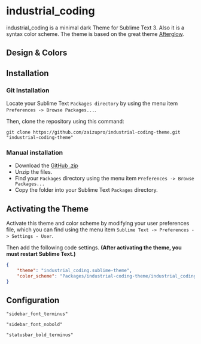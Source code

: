 # industrial_coding

industrial_coding is a minimal dark Theme for Sublime Text 3. Also it is a syntax color scheme. The theme is based on the great theme [Afterglow](https://github.com/YabataDesign/afterglow-theme).

## Design & Colors


## Installation


### Git Installation

Locate your Sublime Text `Packages directory` by using the menu item `Preferences -> Browse Packages...`.

Then, clone the repository using this command:

    git clone https://github.com/zaizupro/industrial-coding-theme.git "industrial-coding-theme"


### Manual installation

* Download the [GitHub .zip](https://github.com/zaizupro/industrial-coding-theme/archive/master.zip)
* Unzip the files.
* Find your `Packages` directory using the menu item  `Preferences -> Browse Packages...`
* Copy the folder into your Sublime Text `Packages` directory.


## Activating the Theme

Activate this theme and color scheme by modifying your user preferences file, which you can find using the menu item `Sublime Text -> Preferences -> Settings - User`.

Then add the following code settings. **(After activating the theme, you must restart Sublime Text.)**



```json
{
    "theme": "industrial_coding.sublime-theme",
    "color_scheme": "Packages/industrial-coding-theme/industrial_coding.tmTheme"
}
```


## Configuration

    "sidebar_font_terminus"

    "sidebar_font_nobold"

    "statusbar_bold_terminus"
